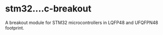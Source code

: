 # stm32....c-breakout
A breakout module for STM32 microcontrollers in LQFP48 and UFQFPN48 footprint.
